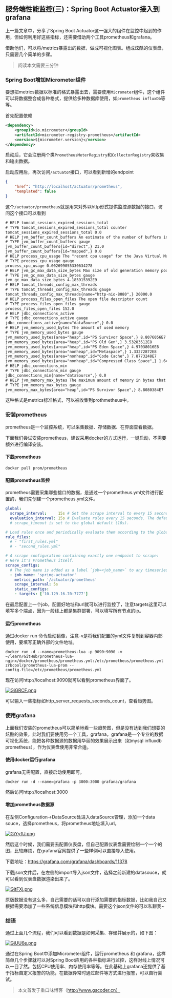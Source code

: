 ## 服务端性能监控(三)：Spring Boot Actuator接入到grafana

上一篇文章中，分享了Spring Boot Actuator这一强大的组件在监控中起到的作用，但如何利用好这些指标，还需要借助两个工具prometheus和grafana。



借助他们，可以将/metrics暴露出的数据，做成可视化图表。组成炫酷的仪表盘，只需要几个简单的步骤。

> 阅读本文需要三分钟



### Spring Boot增加Micrometer组件

要想把metrics数据以标准的格式暴露出去，需要使用`Micrometer`组件，这个组件可以将数据整合成各种格式，提供给多种数据库使用，如`prometheus influxDb`等等。

首先配置依赖

```xml
<dependency>
  	<groupId>io.micrometer</groupId>
  	<artifactId>micrometer-registry-prometheus</artifactId>
  	<version>${micrometer.version}</version>
</dependency>
```

启动后，它会注册两个类`PrometheusMeterRegistry`和`CollectorRegistry`来收集和输出数据。

启动应用后，再次访问`/actuato`r接口，可以看到新增的endpoint

```json
{
    "href": "http://localhost/actuator/prometheus",
    "templated": false
}
```

这个`/actuator/prometheu`s就是用来对外以http形式提供监控源数据的接口，访问这个接口可以看到

```xml
# HELP tomcat_sessions_expired_sessions_total  
# TYPE tomcat_sessions_expired_sessions_total counter
tomcat_sessions_expired_sessions_total 0.0
# HELP jvm_buffer_count_buffers An estimate of the number of buffers in the pool
# TYPE jvm_buffer_count_buffers gauge
jvm_buffer_count_buffers{id="direct",} 21.0
jvm_buffer_count_buffers{id="mapped",} 0.0
# HELP process_cpu_usage The "recent cpu usage" for the Java Virtual Machine process
# TYPE process_cpu_usage gauge
process_cpu_usage 0.002699055330634278
# HELP jvm_gc_max_data_size_bytes Max size of old generation memory pool
# TYPE jvm_gc_max_data_size_bytes gauge
jvm_gc_max_data_size_bytes 4.185915392E9
# HELP tomcat_threads_config_max_threads  
# TYPE tomcat_threads_config_max_threads gauge
tomcat_threads_config_max_threads{name="http-nio-8080",} 20000.0
# HELP process_files_open_files The open file descriptor count
# TYPE process_files_open_files gauge
process_files_open_files 152.0
# HELP jdbc_connections_active  
# TYPE jdbc_connections_active gauge
jdbc_connections_active{name="dataSource",} 0.0
# HELP jvm_memory_used_bytes The amount of used memory
# TYPE jvm_memory_used_bytes gauge
jvm_memory_used_bytes{area="heap",id="PS Survivor Space",} 8.8076056E7
jvm_memory_used_bytes{area="heap",id="PS Old Gen",} 3.53283512E8
jvm_memory_used_bytes{area="heap",id="PS Eden Space",} 4.97038016E8
jvm_memory_used_bytes{area="nonheap",id="Metaspace",} 1.33272872E8
jvm_memory_used_bytes{area="nonheap",id="Code Cache",} 7.8773248E7
jvm_memory_used_bytes{area="nonheap",id="Compressed Class Space",} 1.6486952E7
# HELP jdbc_connections_min  
# TYPE jdbc_connections_min gauge
jdbc_connections_min{name="dataSource",} 0.0
# HELP jvm_memory_max_bytes The maximum amount of memory in bytes that can be used for memory management
# TYPE jvm_memory_max_bytes gauge
jvm_memory_max_bytes{area="heap",id="PS Survivor Space",} 8.8080384E7
```

这种格式是metrics标准格式，可以被收集到prothmetheus中。

### 安装prometheus

prometheus是一个监控系统，可以采集数据、存储数据、在界面查看数据。

下面我们尝试安装prometheus，建议采用docker的方式运行，一键启动，不需要额外进行编译安装。

#### 下载prometheus

```shell
docker pull prom/prometheus
```

#### 配置prometheus监控

prometheus需要采集哪些接口的数据，是通过一个prometheus.yml文件进行配置的，我们先创建一个prometheus.yml文件。

```yml
global:
  scrape_interval:     15s # Set the scrape interval to every 15 seconds. Default is every 1 minute.
  evaluation_interval: 15s # Evaluate rules every 15 seconds. The default is every 1 minute.
  # scrape_timeout is set to the global default (10s).

# Load rules once and periodically evaluate them according to the global 'evaluation_interval'.
rule_files:
  # - "first_rules.yml"
  # - "second_rules.yml"

# A scrape configuration containing exactly one endpoint to scrape:
# Here it's Prometheus itself.
scrape_configs:
  # The job name is added as a label `job=<job_name>` to any timeseries scraped from this config.
  - job_name: 'spring-actuator'
    metrics_path: '/actuator/prometheus'
    scrape_interval: 5s
    static_configs:
    - targets: ['10.129.16.70:7777']
```



在最后配置上一个job，配置好地址和url就可以进行监控了，注意targets这里可以填写多个端点，因为一般线上都是集群部署，可以填写所有节点的ip。

#### 运行prometheus

通过docker run 命令启动镜像，注意-v是将我们配置的yml文件复制到容器内部使用，要填写正确外部的文件地址。

```
docker run -d --name=prometheus-lua -p 9090:9090 -v ~/learn/GitHub/prometheus-lua-nginx/docker/prometheus/prometheus.yml:/etc/prometheus/prometheus.yml zrbcool/prometheus-lua-prom --config.file=/etc/prometheus/prometheus.yml
```

现在访问http://localhost:9090就可以看到prometheus界面了。

[![GiGRCF.png](https://s1.ax1x.com/2020/03/27/GiGRCF.png)](https://imgchr.com/i/GiGRCF)

可以输入一些指标如http_server_requests_seconds_count，查看趋势图。

### 使用grafana

上面我们安装的prometheus可以简单地看一些趋势图，但是没有达到我们想要的炫酷的效果，此时我们要使用另一个工具，grafana，grafana是一个专业的数据可视化系统，能把各种数据源的数据用华丽的效果展示出来（如mysql influxdb prometheus），作为仪表盘使用非常合适。

#### 使用docker运行grafana

grafana无需配置，直接启动使用即可。

```shell
docker run -d --name=grafana -p 3000:3000 grafana/grafana
```

然后访问http://localhost:3000

#### 增加prometheus数据源

在左侧Configuration->DataSource处进入dataSource管理，添加一个data souce，选择prometheus，将prometheus地址填入url。

[![GiYyfU.png](https://s1.ax1x.com/2020/03/27/GiYyfU.png)](https://imgchr.com/i/GiYyfU)

然后这个时候，我们需要去配置仪表盘，但自己配置仪表盘需要绘制一个一个的图，比较麻烦，在grafana官网提供了一些样例可以直接导入使用。

下载地址：https://grafana.com/grafana/dashboards/11378

下载json文件后，在左侧的import导入json文件，选择之前新建的datasouce，就可以看到仪表盘数据渲染出来了。

[![GitFXj.png](https://s1.ax1x.com/2020/03/27/GitFXj.png)](https://imgchr.com/i/GitFXj)

原版数据没有这么多，自己需要的话可以自行添加需要的指标数据，比如我自己又根据需要添加了一些系统信息模块和http模块。需要这个json文件的可以私聊我~

### 结语

通过上面几个流程，我们可以看到数据是如何采集、存储并展示的，如下图：

[![GiUU6e.png](https://s1.ax1x.com/2020/03/27/GiUU6e.png)](https://imgchr.com/i/GiUU6e)

通过在Spring Boot中添加Micrometer组件，运行prometheus 和 grafana，这样简单几个步骤就可以对Spring Boot应用的各种指标进行监控，这样对线上情况可以一目了然。包括CPU使用率、内存使用率等等。在此基础上grafana还提供了基于指标自定义报警的功能，在数据异常时通过邮件等方式进行报警，可以自行尝试。

>本文首发于重口味博客（http://www.gscoder.cn）